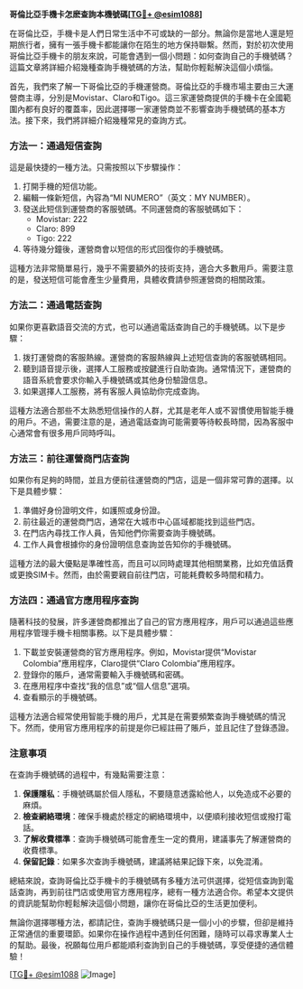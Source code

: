 **哥倫比亞手機卡怎麽查詢本機號碼[[TG💪+ @esim1088](https://t.me/s/esim1088)]**

在哥倫比亞，手機卡是人們日常生活中不可或缺的一部分。無論你是當地人還是短期旅行者，擁有一張手機卡都能讓你在陌生的地方保持聯繫。然而，對於初次使用哥倫比亞手機卡的朋友來說，可能會遇到一個小問題：如何查詢自己的手機號碼？這篇文章將詳細介紹幾種查詢手機號碼的方法，幫助你輕鬆解決這個小煩惱。

首先，我們來了解一下哥倫比亞的手機運營商。哥倫比亞的手機市場主要由三大運營商主導，分別是Movistar、Claro和Tigo。這三家運營商提供的手機卡在全國範圍內都有良好的覆蓋率，因此選擇哪一家運營商並不影響查詢手機號碼的基本方法。接下來，我們將詳細介紹幾種常見的查詢方式。

### 方法一：通過短信查詢

這是最快捷的一種方法。只需按照以下步驟操作：

1. 打開手機的短信功能。
2. 編輯一條新短信，內容為“MI NUMERO”（英文：MY NUMBER）。
3. 發送此短信到運營商的客服號碼。不同運營商的客服號碼如下：
   - Movistar: 222
   - Claro: 899
   - Tigo: 222
4. 等待幾分鐘後，運營商會以短信的形式回復你的手機號碼。

這種方法非常簡單易行，幾乎不需要額外的技術支持，適合大多數用戶。需要注意的是，發送短信可能會產生少量費用，具體收費請參照運營商的相關政策。

### 方法二：通過電話查詢

如果你更喜歡語音交流的方式，也可以通過電話查詢自己的手機號碼。以下是步驟：

1. 拨打運營商的客服熱線。運營商的客服熱線與上述短信查詢的客服號碼相同。
2. 聽到語音提示後，選擇人工服務或按鍵進行自助查詢。通常情況下，運營商的語音系統會要求你輸入手機號碼或其他身份驗證信息。
3. 如果選擇人工服務，將有客服人員協助你完成查詢。

這種方法適合那些不太熟悉短信操作的人群，尤其是老年人或不習慣使用智能手機的用戶。不過，需要注意的是，通過電話查詢可能需要等待較長時間，因為客服中心通常會有很多用戶同時呼叫。

### 方法三：前往運營商門店查詢

如果你有足夠的時間，並且方便前往運營商的門店，這是一個非常可靠的選擇。以下是具體步驟：

1. 準備好身份證明文件，如護照或身份證。
2. 前往最近的運營商門店，通常在大城市中心區域都能找到這些門店。
3. 在門店內尋找工作人員，告知他們你需要查詢手機號碼。
4. 工作人員會根據你的身份證明信息查詢並告知你的手機號碼。

這種方法的最大優點是準確性高，而且可以同時處理其他相關業務，比如充值話費或更換SIM卡。然而，由於需要親自前往門店，可能耗費較多時間和精力。

### 方法四：通過官方應用程序查詢

隨著科技的發展，許多運營商都推出了自己的官方應用程序，用戶可以通過這些應用程序管理手機卡相關事務。以下是具體步驟：

1. 下載並安裝運營商的官方應用程序。例如，Movistar提供“Movistar Colombia”應用程序，Claro提供“Claro Colombia”應用程序。
2. 登錄你的賬戶，通常需要輸入手機號碼和密碼。
3. 在應用程序中查找“我的信息”或“個人信息”選項。
4. 查看顯示的手機號碼。

這種方法適合經常使用智能手機的用戶，尤其是在需要頻繁查詢手機號碼的情況下。然而，使用官方應用程序的前提是你已經註冊了賬戶，並且記住了登錄憑證。

### 注意事項

在查詢手機號碼的過程中，有幾點需要注意：

1. **保護隱私**：手機號碼屬於個人隱私，不要隨意透露給他人，以免造成不必要的麻煩。
2. **檢查網絡環境**：確保手機處於穩定的網絡環境中，以便順利接收短信或撥打電話。
3. **了解收費標準**：查詢手機號碼可能會產生一定的費用，建議事先了解運營商的收費標準。
4. **保留記錄**：如果多次查詢手機號碼，建議將結果記錄下來，以免混淆。

總結來說，查詢哥倫比亞手機卡的手機號碼有多種方法可供選擇，從短信查詢到電話查詢，再到前往門店或使用官方應用程序，總有一種方法適合你。希望本文提供的資訊能幫助你輕鬆解決這個小問題，讓你在哥倫比亞的生活更加便利。

無論你選擇哪種方法，都請記住，查詢手機號碼只是一個小小的步驟，但卻是維持正常通信的重要環節。如果你在操作過程中遇到任何困難，隨時可以尋求專業人士的幫助。最後，祝願每位用戶都能順利查詢到自己的手機號碼，享受便捷的通信體驗！

[[TG💪+ @esim1088](https://t.me/s/esim1088) ![Image](https://i.postimg.cc/4NQfJmqS/Snipaste-2025-05-13-00-14-12.png)]